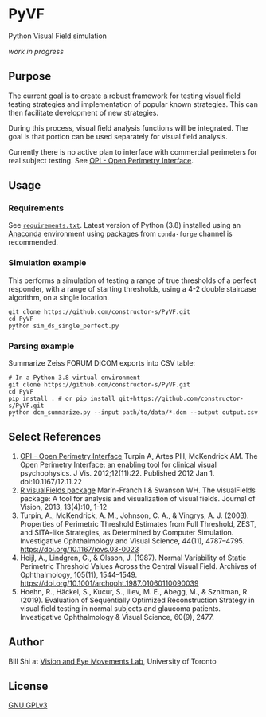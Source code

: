 # PyVF
Python Visual Field simulation

_work in progress_

## Purpose

The current goal is to create a robust framework for testing visual field testing strategies and implementation of popular known strategies. This can then facilitate development of new strategies.

During this process, visual field analysis functions will be integrated. The goal is that portion can be used separately for visual field analysis.

Currently there is no active plan to interface with commercial perimeters for real subject testing. See [OPI - Open Perimetry Interface](https://github.com/turpinandrew/OPI).

## Usage
### Requirements

See [`requirements.txt`](requirements.txt). Latest version of Python (3.8) installed using an [Anaconda](https://www.anaconda.com/) environment using packages from `conda-forge` channel is recommended.

### Simulation example

This performs a simulation of testing a range of true thresholds of a perfect responder, with a range of starting thresholds, using a 4-2 double staircase algorithm, on a single location. 

```shell
git clone https://github.com/constructor-s/PyVF.git
cd PyVF
python sim_ds_single_perfect.py
```

### Parsing example

Summarize Zeiss FORUM DICOM exports into CSV table:

```shell
# In a Python 3.8 virtual environment
git clone https://github.com/constructor-s/PyVF.git
cd PyVF
pip install . # or pip install git+https://github.com/constructor-s/PyVF.git
python dcm_summarize.py --input path/to/data/*.dcm --output output.csv
```

## Select References
1. [OPI - Open Perimetry Interface](https://github.com/turpinandrew/OPI) Turpin A, Artes PH, McKendrick AM. The Open Perimetry Interface: an enabling tool for clinical visual psychophysics. J Vis. 2012;12(11):22. Published 2012 Jan 1. doi:10.1167/12.11.22
2. [R visualFields package](https://github.com/cran/visualFields) Marín-Franch I & Swanson WH. The visualFields package: A tool for analysis and visualization of visual fields. Journal of Vision, 2013, 13(4):10, 1-12 
3. Turpin, A., McKendrick, A. M., Johnson, C. A., & Vingrys, A. J. (2003). Properties of Perimetric Threshold Estimates from Full Threshold, ZEST, and SITA-like Strategies, as Determined by Computer Simulation. Investigative Ophthalmology and Visual Science, 44(11), 4787–4795. https://doi.org/10.1167/iovs.03-0023
4. Heijl, A., Lindgren, G., & Olsson, J. (1987). Normal Variability of Static Perimetric Threshold Values Across the Central Visual Field. Archives of Ophthalmology, 105(11), 1544–1549. https://doi.org/10.1001/archopht.1987.01060110090039
5. Hoehn, R., Häckel, S., Kucur, S., Iliev, M. E., Abegg, M., & Sznitman, R. (2019). Evaluation of Sequentially Optimized Reconstruction Strategy in visual field testing in normal subjects and glaucoma patients. Investigative Ophthalmology & Visual Science, 60(9), 2477.

## Author
Bill Shi at [Vision and Eye Movements Lab](http://www.eizenman.ca/), University of Toronto

## License
[GNU GPLv3](https://choosealicense.com/licenses/gpl-3.0/)
